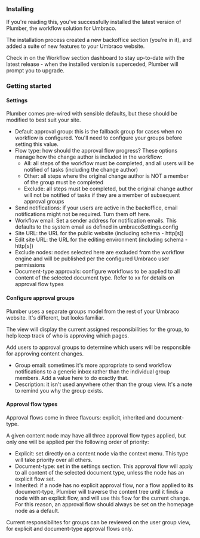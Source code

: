 ### Installing

If you're reading this, you've successfully installed the latest version of Plumber, the workflow solution for Umbraco.

The installation process created a new backoffice section (you're in it), and added a suite of new features to your Umbraco website.

Check in on the Workflow section dashboard to stay up-to-date with the latest release - when the installed version is superceded, Plumber will prompt you to upgrade.

### Getting started

#### Settings

Plumber comes pre-wired with sensible defaults, but these should be modified to best suit your site.

- Default approval group: this is the fallback group for cases when no workflow is configured. You'll need to configure your groups before setting this value.
- Flow type: how should the approval flow progress? These options manage how the change author is included in the workflow:
    - All: all steps of the workflow must be completed, and all users will be notified of tasks (including the change author)
    - Other: all steps where the original change author is NOT a member of the group must be completed
    - Exclude: all steps must be completed, but the original change author will not be notified of tasks if they are a member of subsequent approval groups
- Send notifications: if your users are active in the backoffice, email notifications might not be required. Turn them off here.
- Workflow email: Set a sender address for notification emails. This defaults to the system email as defined in umbracoSettings.config
- Site URL: the URL for the public website (including schema - http[s])
- Edit site URL: the URL for the editing environment (including schema - http[s])
- Exclude nodes: nodes selected here are excluded from the workflow engine and will be published per the configured Umbraco user permissions
- Document-type approvals: configure workflows to be applied to all content of the selected document type. Refer to xx for details on approval flow types

#### Configure approval groups

Plumber uses a separate groups model from the rest of your Umbraco website. It's different, but looks familiar.

The view will display the current assigned responsibilities for the group, to help keep track of who is approving which pages.

Add users to approval groups to determine which users will be responsible for approving content changes.

- Group email: sometimes it's more appropriate to send workflow notifications to a generic inbox rather than the individual group members. Add a value here to do exactly that.
- Description: it isn't used anywhere other than the group view. It's a note to remind you why the group exists.

#### Approval flow types

Approval flows come in three flavours: explicit, inherited and document-type.

A given content node may have all three approval flow types applied, but only one will be applied per the following order of priority:

- Explicit: set directly on a content node via the context menu. This type will take priority over all others.
- Document-type: set in the settings section. This approval flow will apply to all content of the selected document type, unless the node has an explicit flow set.
- Inherited: if a node has no explicit approval flow, nor a flow applied to its document-type, Plumber will traverse the content tree until it finds a node with an explicit flow, and will use this flow for the current change. For this reason, an approval flow should always be set on the homepage node as a default.

Current responsibilites for groups can be reviewed on the user group view, for explicit and document-type approval flows only.
